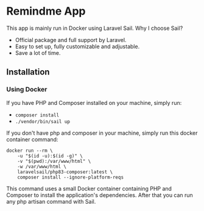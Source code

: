# Remindme App

This app is mainly run in Docker using Laravel Sail.
Why I choose Sail?
- Official package and full support by Laravel.
- Easy to set up, fully customizable and adjustable.
- Save a lot of time.

## Installation
### Using Docker

If you have PHP and Composer installed on your machine, simply run:
- `composer install`
- `./vendor/bin/sail up`

If you don't have php and composer in your machine, simply run this docker container command:
```
docker run --rm \
    -u "$(id -u):$(id -g)" \
    -v "$(pwd):/var/www/html" \
    -w /var/www/html \
    laravelsail/php83-composer:latest \
    composer install --ignore-platform-reqs
```
This command uses a small Docker container containing PHP and Composer to install the application's dependencies.
After that you can run any php artisan command with Sail.
